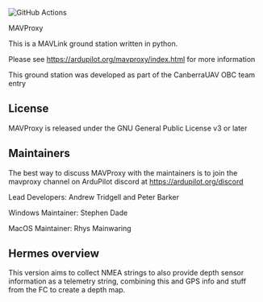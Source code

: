 ![GitHub Actions](https://github.com/ardupilot/MAVProxy/actions/workflows/windows_build.yml/badge.svg)

MAVProxy

This is a MAVLink ground station written in python. 

Please see https://ardupilot.org/mavproxy/index.html for more information

This ground station was developed as part of the CanberraUAV OBC team
entry

License
-------

MAVProxy is released under the GNU General Public License v3 or later


Maintainers
-----------

The best way to discuss MAVProxy with the maintainers is to join the
mavproxy channel on ArduPilot discord at https://ardupilot.org/discord

Lead Developers: Andrew Tridgell and Peter Barker

Windows Maintainer: Stephen Dade

MacOS Maintainer: Rhys Mainwaring


Hermes overview
---------------

This version aims to collect NMEA strings to also provide depth sensor information as a telemetry string, combining this and GPS info and stuff from the FC to create a depth map.



